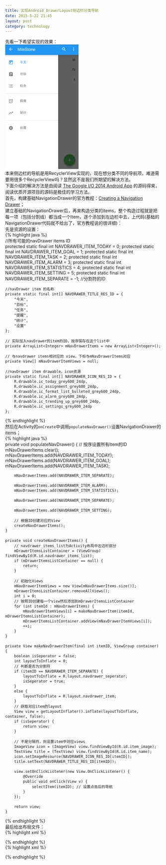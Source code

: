 ```yaml
---
title: 实现Android DrawerLayout侧边栏分类导航
date: 2015-5-22 21:45
layout: post
category: technology
---
```

先看一下希望实现的效果：  
<img src="https://github.com/limmeng/limmeng.github.io/blob/master/images/posts/drawer_navigation.png" height="400" />  
本来侧边栏的导航是用RecyclerView实现的，现在想分类不同的导航项，难道需要用很多个RecyclerView吗？显然这不是我们所期望的解决方法。  
下面介绍的解决方法是由阅读 [The Google I/O 2014 Android App](https://github.com/limmeng/iosched "The Google I/O 2014 Android App") 的源码得来，阅读优质开源项目的源码是极佳的学习方法。  
首先，构建基础NavigationDrawer的官方教程：[Creating a Navigation Drawer](https://developer.android.com/training/implementing-navigation/nav-drawer.html "Creating a Navigation Drawer")；  
建立基础的NavigationDrawer后，再来构造分类的items，整个构造过程就是把每一项（包括分割线）都当成一个Item，逐个添加到左边栏中去，上代码(基础的NavigationDrawer代码就不给出了，官方教程说的很详细)：  
先是资源的设置：  
{% highlight java %}  
    //所有可能的navDrawer items ID  
    protected static final int NAVDRAWER_ITEM_TODAY = 0;
    protected static final int NAVDRAWER_ITEM_GOAL = 1;
    protected static final int NAVDRAWER_ITEM_TASK = 2;
    protected static final int NAVDRAWER_ITEM_ALARM = 3;
    protected static final int NAVDRAWER_ITEM_STATISTICS = 4;
    protected static final int NAVDRAWER_ITEM_SETTING = 5;
    protected static final int NAVDRAWER_ITEM_SEPARATE = -1; //分割符的ID

    //navDrawer item 的名称  
    private static final int[] NAVDRAWER_TITLE_RES_ID = {
        "今天",
        "目标",
        "任务",
        "提醒",
		"统计",
		"设置"
    };

    // 实际加入navDrawer的item的ID，按序保存在这个list中
    private ArrayList<Integer> mNavDrawerItems = new ArrayList<Integer>();

    // 与navdrawer items相对应的 view，下标与mNavDrawerItems对应
    private View[] mNavDrawerItemViews = null;

    //navDrawer item drawable，icon资源
    private static final int[] NAVDRAWER_ICON_RES_ID = {
        R.drawable.ic_today_grey600_24dp,
        R.drawable.ic_assignment_grey600_24dp,
        R.drawable.ic_format_list_bulleted_grey600_24dp,
        R.drawable.ic_alarm_grey600_24dp,
        R.drawable.ic_trending_up_grey600_24dp,
        R.drawable.ic_settings_grey600_24dp
    };
{% endhighlight %}  
然后在Activity的`onCreate`中调用`populateNavDrawer()`设置NavigationDrawer的items；  
{% highlight java %}    
	private void populateNavDrawer() {
		// 按序设置所有Item的ID
        mNavDrawerItems.clear();
        mNavDrawerItems.add(NAVDRAWER_ITEM_TODAY);
        mNavDrawerItems.add(NAVDRAWER_ITEM_GOAL);
        mNavDrawerItems.add(NAVDRAWER_ITEM_TASK);

        mNavDrawerItems.add(NAVDRAWER_ITEM_SEPARATE);

        mNavDrawerItems.add(NAVDRAWER_ITEM_ALARM);
        mNavDrawerItems.add(NAVDRAWER_ITEM_STATISTICS);

        mNavDrawerItems.add(NAVDRAWER_ITEM_SEPARATE);

        mNavDrawerItems.add(NAVDRAWER_ITEM_SETTING);

		// 根据ID创建对应的View
        createNavDrawerItems();
    }

    private void createNavDrawerItems() {
		// navdrawer_items_list为Activity布局中左边栏部分
        mDrawerItemsListContainer = (ViewGroup) findViewById(R.id.navdrawer_items_list);
        if (mDrawerItemsListContainer == null) {
            return;
        }
		
		// 初始化Views
        mNavDrawerItemViews = new View[mNavDrawerItems.size()];
        mDrawerItemsListContainer.removeAllViews();
        int i = 0;
		// 按照ID创建每一个view然后添加到mDrawerItemsListContainer
        for (int itemId : mNavDrawerItems) {
            mNavDrawerItemViews[i] = makeNavDrawerItem(itemId, mDrawerItemsListContainer);
            mDrawerItemsListContainer.addView(mNavDrawerItemViews[i]);
            ++i;
        }
    }

    private View makeNavDrawerItem(final int itemID, ViewGroup container) {
        boolean isSeperator = false;
        int layoutToInflate = 0;
		// 判断是否为分割符
        if (itemID == NAVDRAWER_ITEM_SEPARATE) {
            layoutToInflate = R.layout.navdrawer_seperator;
            isSeperator = true;
        }
        else {
            layoutToInflate = R.layout.navdrawer_item;
        }
		// 获取对应item的layout
        View view = getLayoutInflater().inflate(layoutToInflate, container, false);
        if (isSeperator) {
            return view;
        }
		
		// 不是分隔符，则设置item中对应views
        ImageView icon = (ImageView) view.findViewById(R.id.item_image);
        TextView title = (TextView) view.findViewById(R.id.item_name);
        icon.setImageResource(NAVDRAWER_ICON_RES_ID[itemID]);
        title.setText(NAVDRAWER_TITLE_RES_ID[itemID]);

        view.setOnClickListener(new View.OnClickListener() {
            @Override
            public void onClick(View v) {
                selectItem(itemID); // 设置点击后的导航
            }
        });

        return view;
    }
{% endhighlight %}  
最后给出布局文件：  
{% highlight xml %}   
<!-- navdrawer_seperator.xml -->  
<?xml version="1.0" encoding="utf-8"?>
<View xmlns:android="http://schemas.android.com/apk/res/android"
    android:layout_width="match_parent"
    android:layout_height="1dp"
    android:background="@color/divider"
    android:layout_marginTop="7dp"
    android:layout_marginBottom="8dp"/>
{% endhighlight %}  
{% highlight xml %}   
<!-- navdrawer_item.xml -->  
<?xml version="1.0" encoding="utf-8"?>
<RelativeLayout xmlns:android="http://schemas.android.com/apk/res/android"
    xmlns:app="http://schemas.android.com/apk/res-auto"
    android:layout_width="match_parent"
    android:layout_height="wrap_content"
    android:background="?android:selectableItemBackground"
    android:paddingRight="@dimen/single_line_list_padding_left_and_right">
    <ImageView
        android:id="@+id/item_image"
        android:layout_width="wrap_content"
        android:layout_height="wrap_content"
        android:layout_centerVertical="true"
        android:paddingLeft="@dimen/single_line_list_padding_left_and_right"/>
    <TextView
        android:id="@+id/item_name"
        android:layout_width="wrap_content"
        android:layout_height="wrap_content"
        android:textSize="@dimen/single_line_list_font"
        android:textColor="@color/drawer_selector_color"
        android:paddingBottom="@dimen/single_line_list_text_padding_bottom"
        android:paddingTop="@dimen/single_line_list_text_padding_top"
        android:paddingLeft="@dimen/single_line_list_text_padding_left"/>
</RelativeLayout>
{% endhighlight %}  
